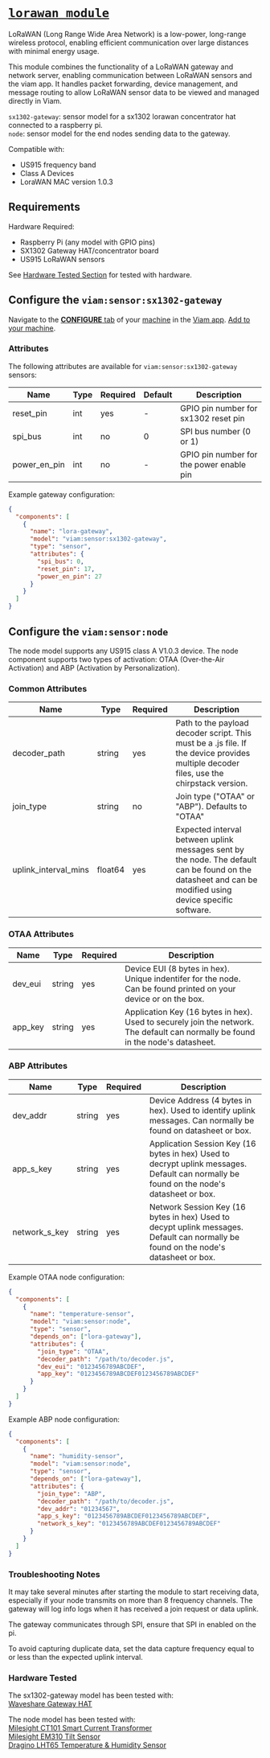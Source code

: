 # [`lorawan module`](<https://github.com/oliviamiller/lorawan-gateway>)

LoRaWAN (Long Range Wide Area Network) is a low-power, long-range wireless protocol, enabling efficient communication over large distances with minimal energy usage.

This module combines the functionality of a LoRaWAN gateway and network server, enabling communication between LoRaWAN sensors and the viam app.
It handles packet forwarding, device management, and message routing to allow LoRaWAN sensor data to be viewed and managed directly in Viam.

`sx1302-gateway`: sensor model for a sx1302 lorawan concentrator hat connected to a raspberry pi.\
`node`: sensor model for the end nodes sending data to the gateway.

Compatible with:
- US915 frequency band
- Class A Devices
- LoraWAN MAC version 1.0.3

## Requirements

Hardware Required:
- Raspberry Pi (any model with GPIO pins)
- SX1302 Gateway HAT/concentrator board
- US915 LoRaWAN sensors

See [Hardware Tested Section](<https://github.com/oliviamiller/lorawan-gateway/tree/readme?tab=readme-ov-file#hardware-tested>) for tested with hardware.

## Configure the `viam:sensor:sx1302-gateway`

Navigate to the [**CONFIGURE** tab](https://docs.viam.com/configure/) of your [machine](https://docs.viam.com/fleet/machines/) in the [Viam app](https://app.viam.com/).
[Add <sx1302-gateway> to your machine](https://docs.viam.com/configure/#components).

### Attributes

The following attributes are available for `viam:sensor:sx1302-gateway` sensors:

| Name | Type | Required | Default | Description |
|------|------|----------|---------|-------------|
| reset_pin | int | yes | - | GPIO pin number for sx1302 reset pin |
| spi_bus | int | no | 0 | SPI bus number (0 or 1) |
| power_en_pin | int | no | - | GPIO pin number for the power enable pin |

Example gateway configuration:
```json
{
  "components": [
    {
      "name": "lora-gateway",
      "model": "viam:sensor:sx1302-gateway",
      "type": "sensor",
      "attributes": {
        "spi_bus": 0,
        "reset_pin": 17,
        "power_en_pin": 27
      }
    }
  ]
}
```

## Configure the `viam:sensor:node`

The node model supports any US915 class A V1.0.3 device.
The node component supports two types of activation: OTAA (Over-the-Air Activation) and ABP (Activation by Personalization).

### Common Attributes

| Name | Type | Required | Description |
|------|------|----------|-------------|
| decoder_path | string | yes | Path to the payload decoder script. This must be a .js file. If the device provides multiple decoder files, use the chirpstack version. |
| join_type | string | no | Join type ("OTAA" or "ABP"). Defaults to "OTAA" |
| uplink_interval_mins | float64 | yes | Expected interval between uplink messages sent by the node. The default can be found on the datasheet and can be modified using device specific software.

### OTAA Attributes

| Name | Type | Required | Description |
|------|------|----------|-------------|
| dev_eui | string | yes | Device EUI (8 bytes in hex). Unique indentifer for the node. Can be found printed on your device or on the box.|
| app_key | string | yes | Application Key (16 bytes in hex). Used to securely join the network. The default can normally be found in the node's datasheet. |

### ABP Attributes

| Name | Type | Required | Description |
|------|------|----------|-------------|
| dev_addr | string | yes | Device Address (4 bytes in hex). Used to identify uplink messages. Can normally be found on datasheet or box. |
| app_s_key | string | yes | Application Session Key (16 bytes in hex) Used to decrypt uplink messages. Default can normally be found on the node's datasheet or box. |
| network_s_key | string | yes | Network Session Key (16 bytes in hex) Used to decypt uplink messages. Default can normally be found on the node's datasheet or box. |

Example OTAA node configuration:
```json
{
  "components": [
    {
      "name": "temperature-sensor",
      "model": "viam:sensor:node",
      "type": "sensor",
      "depends_on": ["lora-gateway"],
      "attributes": {
        "join_type": "OTAA",
        "decoder_path": "/path/to/decoder.js",
        "dev_eui": "0123456789ABCDEF",
        "app_key": "0123456789ABCDEF0123456789ABCDEF"
      }
    }
  ]
}
```

Example ABP node configuration:
```json
{
  "components": [
    {
      "name": "humidity-sensor",
      "model": "viam:sensor:node",
      "type": "sensor",
      "depends_on": ["lora-gateway"],
      "attributes": {
        "join_type": "ABP",
        "decoder_path": "/path/to/decoder.js",
        "dev_addr": "01234567",
        "app_s_key": "0123456789ABCDEF0123456789ABCDEF",
        "network_s_key": "0123456789ABCDEF0123456789ABCDEF"
      }
    }
  ]
}
```

### Troubleshooting Notes
It may take several minutes after starting the module to start receiving data, especially if your node transmits on more than 8 frequency channels.
The gateway will log info logs when it has received a join request or data uplink.

The gateway communicates through SPI, ensure that SPI in enabled on the pi.

To avoid capturing duplicate data, set the data capture frequency equal to or less than the expected uplink interval.

### Hardware Tested
The sx1302-gateway model has been tested with:\
[Waveshare Gateway HAT](https://www.waveshare.com/wiki/SX1302_LoRaWAN_Gateway_HAT)

The node model has been tested with:\
[Milesight CT101 Smart Current Transformer](https://www.milesight.com/iot/product/lorawan-sensor/ct10x)\
[Milesight EM310 Tilt Sensor](https://www.milesight.com/iot/product/lorawan-sensor/em310-tilt)\
[Dragino LHT65 Temperature & Humidity Sensor](https://www.dragino.com/products/temperature-humidity-sensor/item/151-lht65.html)

